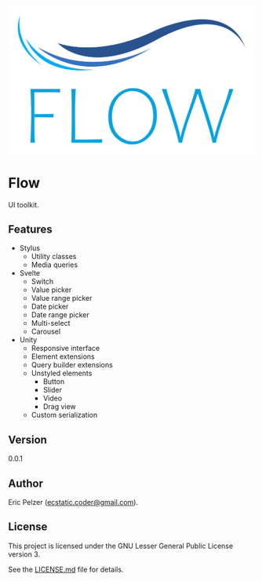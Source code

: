 ![](https://github.com/senselogic/FLOW/blob/master/LOGO/flow.png)

# Flow

UI toolkit.

## Features

*   Stylus
    *   Utility classes
    *   Media queries
*   Svelte
    *   Switch
    *   Value picker
    *   Value range picker
    *   Date picker
    *   Date range picker
    *   Multi-select
    *   Carousel
*   Unity
    *   Responsive interface
    *   Element extensions
    *   Query builder extensions
    *   Unstyled elements
        *   Button
        *   Slider
        *   Video
        *   Drag view
    *   Custom serialization

## Version

0.0.1

## Author

Eric Pelzer (ecstatic.coder@gmail.com).

## License

This project is licensed under the GNU Lesser General Public License version 3.

See the [LICENSE.md](LICENSE.md) file for details.
